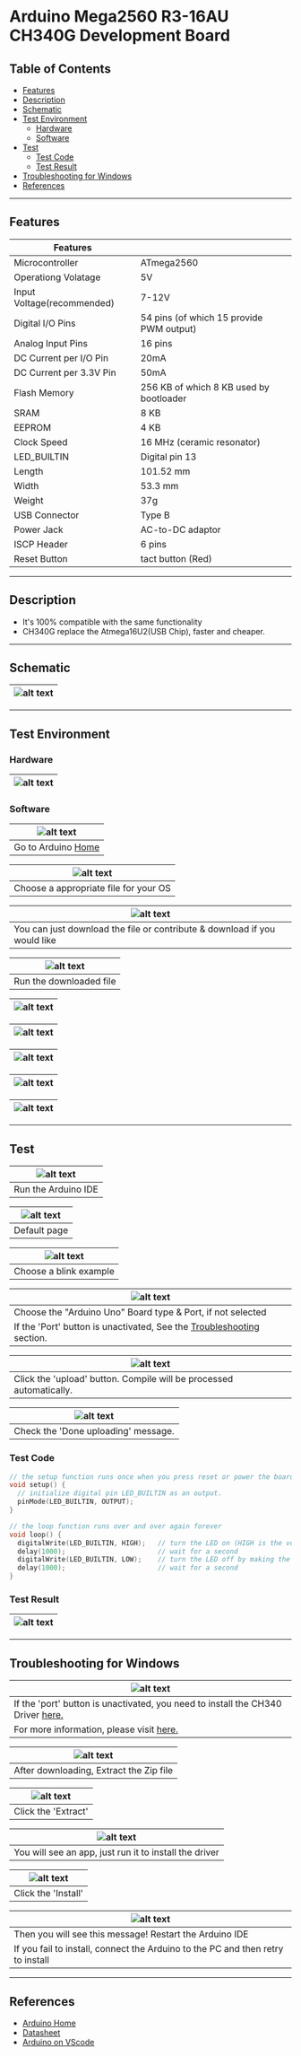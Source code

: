 # Arduino Mega2560 R3-16AU CH340G Development Board

## Table of Contents

-   [Features](#features)
-   [Description](#description)
-   [Schematic](#schematic)
-   [Test Environment](#test-environment)
    -   [Hardware](#hardware)
    -   [Software](#software)
-   [Test](#test)
    -   [Test Code](#test-code)
    -   [Test Result](#test-result)
-   [Troubleshooting for Windows](#troubleshooting-for-windows)
-   [References](#references)

---

## Features

| Features                   |                                          |
| -------------------------- | ---------------------------------------- |
| Microcontroller            | ATmega2560                               |
| Operationg Volatage        | 5V                                       |
| Input Voltage(recommended) | 7-12V                                    |
| Digital I/O Pins           | 54 pins (of which 15 provide PWM output) |
| Analog Input Pins          | 16 pins                                  |
| DC Current per I/O Pin     | 20mA                                     |
| DC Current per 3.3V Pin    | 50mA                                     |
| Flash Memory               | 256 KB of which 8 KB used by bootloader  |
| SRAM                       | 8 KB                                     |
| EEPROM                     | 4 KB                                     |
| Clock Speed                | 16 MHz (ceramic resonator)               |
| LED_BUILTIN                | Digital pin 13                           |
| Length                     | 101.52 mm                                |
| Width                      | 53.3 mm                                  |
| Weight                     | 37g                                      |
| USB Connector              | Type B                                   |
| Power Jack                 | AC-to-DC adaptor                         |
| ISCP Header                | 6 pins                                   |
| Reset Button               | tact button (Red)                        |

---

## Description

-   It's 100% compatible with the same functionality
-   CH340G replace the Atmega16U2(USB Chip), faster and cheaper.

---

## Schematic

| ![alt text](assets/Arduino-mega2560_R3-schematic.png 'Mega Schematic') |
| ---------------------------------------------------------------------- |

---

## Test Environment

### Hardware

| ![alt text](assets/arduino_mega.png 'Mega2560 R3') |
| -------------------------------------------------- |

### Software

| ![alt text](assets/software_1.png 'Mega2560 R3') |
| ------------------------------------------------ |
| Go to Arduino [Home](https://www.arduino.cc/)    |

| ![alt text](assets/software_2.png 'Mega2560 R3') |
| ------------------------------------------------ |
| Choose a appropriate file for your OS            |

| ![alt text](assets/software_3.png 'Mega2560 R3')                          |
| ------------------------------------------------------------------------- |
| You can just download the file or contribute & download if you would like |

| ![alt text](assets/software_4.png 'Mega2560 R3') |
| ------------------------------------------------ |
| Run the downloaded file                          |

| ![alt text](assets/software_5.png 'Mega2560 R3') |
| ------------------------------------------------ |

| ![alt text](assets/software_6.png 'Mega2560 R3') |
| ------------------------------------------------ |

| ![alt text](assets/software_7.png 'Mega2560 R3') |
| ------------------------------------------------ |

| ![alt text](assets/software_8.png 'Mega2560 R3') |
| ------------------------------------------------ |

| ![alt text](assets/software_9.png 'Mega2560 R3') |
| ------------------------------------------------ |

---

## Test

| ![alt text](assets/software_10.png 'Mega2560 R3') |
| ------------------------------------------------- |
| Run the Arduino IDE                               |

| ![alt text](assets/software_11.png 'Mega2560 R3') |
| ------------------------------------------------- |
| Default page                                      |

| ![alt text](assets/software_12.png 'Mega2560 R3') |
| ------------------------------------------------- |
| Choose a blink example                            |

| ![alt text](assets/software_13.png 'Mega2560 R3')                                         |
| ----------------------------------------------------------------------------------------- |
| Choose the "Arduino Uno" Board type & Port, if not selected                               |
| If the 'Port' button is unactivated, See the [Troubleshooting](#troubleshooting) section. |

| ![alt text](assets/software_14.png 'Mega2560 R3')                   |
| ------------------------------------------------------------------- |
| Click the 'upload' button. Compile will be processed automatically. |

| ![alt text](assets/software_15.png 'Mega2560 R3') |
| ------------------------------------------------- |
| Check the 'Done uploading' message.               |

### Test Code

```c++
// the setup function runs once when you press reset or power the board
void setup() {
  // initialize digital pin LED_BUILTIN as an output.
  pinMode(LED_BUILTIN, OUTPUT);
}

// the loop function runs over and over again forever
void loop() {
  digitalWrite(LED_BUILTIN, HIGH);   // turn the LED on (HIGH is the voltage level)
  delay(1000);                       // wait for a second
  digitalWrite(LED_BUILTIN, LOW);    // turn the LED off by making the voltage LOW
  delay(1000);                       // wait for a second
}
```

### Test Result

| ![alt text](assets/arduino_mega_blink.gif 'Mega2560 R3') |
| -------------------------------------------------------- |

---

## Troubleshooting for Windows

| ![alt text](assets/trouble_1.png 'Port blocked')                                            |
| ------------------------------------------------------------------------------------------- |
| If the 'port' button is unactivated, you need to install the CH340 Driver [here.](Drivers/) |
| For more information, please visit [here.](https://sparks.gogo.co.nz/ch340.html)            |

| ![alt text](assets/trouble_2.png 'Port blocked') |
| ------------------------------------------------ |
| After downloading, Extract the Zip file          |

| ![alt text](assets/trouble_3.png 'Port blocked') |
| ------------------------------------------------ |
| Click the 'Extract'                              |

| ![alt text](assets/trouble_4.png 'Port blocked')       |
| ------------------------------------------------------ |
| You will see an app, just run it to install the driver |

| ![alt text](assets/trouble_6.png 'Port blocked') |
| ------------------------------------------------ |
| Click the 'Install'                              |

| ![alt text](assets/trouble_7.png 'Port blocked')                                |
| ------------------------------------------------------------------------------- |
| Then you will see this message! Restart the Arduino IDE                         |
| If you fail to install, connect the Arduino to the PC and then retry to install |

---

## References

-   [Arduino Home](https://www.arduino.cc/)
-   [Datasheet](http://ww1.microchip.com/downloads/en/devicedoc/atmel-2549-8-bit-avr-microcontroller-atmega640-1280-1281-2560-2561_datasheet.pdf)
-   [Arduino on VScode](https://maker.pro/arduino/tutorial/how-to-use-visual-studio-code-for-arduino)
